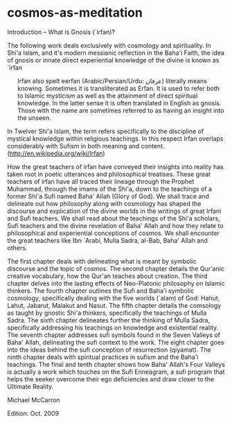 # cosmos-as-meditation



 Introduction – What is Gnosis (`irfan)?
 
The following work deals exclusively with cosmology and spirituality. In Shi'a Islam, and it's modern messianic reflection in the Baha'i Faith, the idea of gnosis or innate direct experiential knowledge of the divine is known as `irfan

<ul>
Irfan also spelt eerfan (Arabic/Persian/Urdu: عرفان) literally means knowing. Sometimes it is transliterated as Erfan. It is used to refer both to Islamic mysticism as well as the attainment of direct spiritual knowledge. In the latter sense it is often translated in English as gnosis. Those with the name are sometimes referred to as having an insight into the unseen.
</ul>

In Twelver Shi'a Islam, the term refers specifically to the discipline of mystical knowledge within religious teachings. In this respect Irfan overlaps considerably with Sufism in both meaning and content. (http://en.wikipedia.org/wiki/Irfan)


How the great teachers of irfan have conveyed their insights into reality has taken root in poetic utterances and philosophical treatises. These great teachers of irfan have all traced their lineage through the Prophet Muhammad, through the imams of the Shi'a, down to the teachings of a former Shi'a Sufi named Baha' Allah (Glory of God). We shall trace and delineate out how philosophy along with cosmology has shaped the discourse and explication of the divine worlds in the writings of great Irfani and Sufi teachers. We shall read about the teachings of the Shi'a scholars, Sufi teachers and the divine revelation of Baha' Allah and how they relate to philosophical and experiential conceptions of cosmos. We shall encounter the great teachers like Ibn `Arabi, Mulla Sadra, al-Bab, Baha' Allah and others.


The first chapter deals with delineating what is meant by symbolic discourse and the topic of cosmos. The second chapter details the Qur'anic creative vocabulary, how the Qur'an teaches about creation. The third chapter delves into the lasting effects of Neo-Platonic philosophy on Islamic thinkers. The fourth chapter outlines the Sufi and Baha'i symbolic cosmology, specifically dealing with the five worlds (`alam) of God: Hahut, Lahut, Jabarut, Malakut and Nasut. The fifth chapter details the comsology as taught by gnostic Shi'a thinkers, specifically the teachings of Mulla Sadra. The sixth chapter delineates further the thinking of Mulla Sadra, specifically addressing his teachings on knowledge and existential reality. The seventh chapter addresses sufi symbols found in the Seven Valleys of Baha' Allah, delineating the sufi context to the work. The eight chapter goes into the ideas behind the sufi conception of resurrection (qiyamat). The ninth chapter deals with spiritual practices in sufism and the Baha'i teachings. The final and tenth chapter shows how Baha' Allah's Four Valleys is actually a work which touches on the Sufi Enneagram, a sufi program that helps the seeker overcome their ego deficiencies and draw closer to the Ultimate Reality.



Michael McCarron


Edition: Oct. 2009






